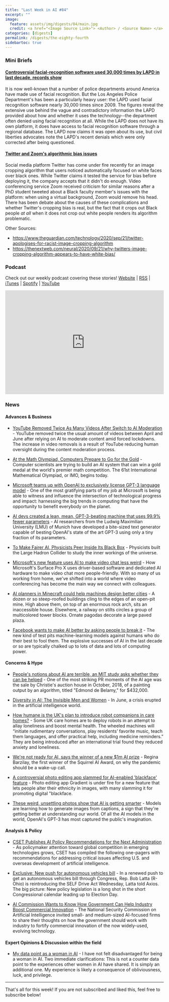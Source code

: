 ```yaml
---
title: "Last Week in AI #84"
excerpt: ""
image:
  feature: assets/img/digests/84/main.jpg
  credit: <a href="<Image Source Link>"> <Author> / <Source Name> </a>
categories: [digests]
permalink: /digests/the-eighty-fourth
sidebartoc: true
---
```


### Mini Briefs

#### [Controversial facial-recognition software used 30,000 times by LAPD in last decade, records show](https://www.latimes.com/california/story/2020-09-21/lapd-controversial-facial-recognition-software)

It is now well-known that a number of police departments around America have made use of facial recognition. But the Los Angeles Police Department's has been a particularly heavy user: the LAPD used facial recognition software nearly 30,000 times since 2009. The figures reveal the extensive use behind the vague and contradictory information the LAPD provided about how and whether it uses the technology--the department often denied using facial recognition at all. While the LAPD does not have its own platform, it does have access to facial recognition software through a regional database. The LAPD now claims it was open about its use, but civil liberties advocates note the LAPD's recent denials which were only corrected after being questioned.

#### [Twitter and Zoom's algorithmic bias issues](https://techcrunch.com/2020/09/21/twitter-and-zoom-algorithmic-bias-issues/)

Social media platform Twitter has come under fire recently for an image cropping algorithm that users noticed automatically focused on white faces over black ones. While Twitter claims it tested the service for bias before deploying it, the company accepts that it didn't do enough. Video conferencing service Zoom received criticism for similar reasons after a PhD student tweeted about a Black faculty member's issues with the platform: when using a virtual background, Zoom would remove his head. There has been debate about the causes of these complications and whether Twitter's cropping bias is real, but the fact that it crops out Black people _at all_ when it does not crop out white people renders its algorithm problematic.

Other Sources:
- https://www.theguardian.com/technology/2020/sep/21/twitter-apologises-for-racist-image-cropping-algorithm
- https://thenextweb.com/neural/2020/09/21/why-twitters-image-cropping-algorithm-appears-to-have-white-bias/


### Podcast

Check out our weekly podcast covering these stories!
[Website](https://aitalk.podbean.com) \|
[RSS](https://feed.podbean.com/aitalk/feed.xml) \|
[iTunes](https://podcasts.apple.com/us/podcast/lets-talk-ai/id1502782720) \|
[Spotify](https://open.spotify.com/show/17HiNdxcoKJLLNibIAyUch) \|
[YouTube](https://www.youtube.com/channel/UCKARTq-t5SPMzwtft8FWwnA)
<iframe title="Let's Talk AI" id="multi_iframe" class="podcast_embed"
 src="https://www.podbean.com/media/player/multi?playlist=http%3A%2F%2Fplaylist.podbean.com%2F7703921%2Fplaylist_multi.xml&vjs=1&kdsowie31j4k1jlf913=4975ccdd28d39e38bf5a1ccaf0c6ca4337fa996b&size=430&skin=9&episode_list_bg=%23ffffff&bg_left=%23000000&bg_mid=%230c5056&bg_right=%232a1844&podcast_title_color=%23c4c4c4&episode_title_color=%23ffffff&auto=0&share=1&fonts=Helvetica&download=0&rtl=0&show_playlist_recent_number=10&pbad=1"
 scrolling="yes" allowfullscreen="" width="100%" height="330" frameborder="0"></iframe>

### News
#### Advances & Business

* [YouTube Removed Twice As Many Videos After Switch to AI Moderation](https://www.searchenginejournal.com/youtube-removed-twice-as-many-videos-after-switch-to-ai-moderation/381619/) - YouTube removed twice the usual amount of videos between April and June after relying on AI to moderate content amid forced lockdowns. The increase in video removals is a result of YouTube reducing human oversight during the content moderation process.

* [At the Math Olympiad, Computers Prepare to Go for the Gold](https://www.quantamagazine.org/at-the-international-mathematical-olympiad-artificial-intelligence-prepares-to-go-for-the-gold-20200921/) - Computer scientists are trying to build an AI system that can win a gold medal at the world's premier math competition. The 61st International Mathematical Olympiad, or IMO, begins today.

* [Microsoft teams up with OpenAI to exclusively license GPT-3 language model](https://blogs.microsoft.com/blog/2020/09/22/microsoft-teams-up-with-openai-to-exclusively-license-gpt-3-language-model/) - One of the most gratifying parts of my job at Microsoft is being able to witness and influence the intersection of technological progress and impact: harnessing the big trends in computing that have the opportunity to benefit everybody on the planet.

* [AI devs created a lean, mean, GPT-3-beating machine that uses 99.9% fewer parameters](https://thenextweb.com/neural/2020/09/21/ai-devs-created-a-lean-mean-gpt-3-beating-machine-that-uses-99-9-fewer-parameters/) - AI researchers from the Ludwig Maximilian University (LMU) of Munich have developed a bite-sized text generator capable of besting OpenAI's state of the art GPT-3 using only a tiny fraction of its parameters.

* [To Make Fairer AI, Physicists Peer Inside Its Black Box](https://www.wired.com/story/to-make-fairer-ai-physicists-peer-inside-its-black-box/) - Physicists built the Large Hadron Collider to study the inner workings of the universe.

* [Microsoft's new feature uses AI to make video chat less weird](https://www.techrepublic.com/article/microsofts-new-feature-uses-ai-to-make-video-chat-less-weird/) - How Microsoft's Surface Pro X uses driver-based software and dedicated AI hardware to make video chat more people-friendly. With so many of us working from home, we've shifted into a world where video conferencing has become the main way we connect with colleagues.

* [AI planners in Minecraft could help machines design better cities](https://www.technologyreview.com/2020/09/22/1008675/ai-planners-minecraft-urban-design-healthier-happier-cities/#Echobox=1600795793) - A dozen or so steep-roofed buildings cling to the edges of an open-pit mine. High above them, on top of an enormous rock arch, sits an inaccessible house. Elsewhere, a railway on stilts circles a group of multicolored tower blocks. Ornate pagodas decorate a large paved plaza.

* [Facebook wants to make AI better by asking people to break it](https://www.technologyreview.com/2020/09/24/1008882/facebook-ai-test-benchmark-people-break-adversarial/) - The new kind of test pits machine-learning models against humans who do their best to fool them. The explosive successes of AI in the last decade or so are typically chalked up to lots of data and lots of computing power.

#### Concerns & Hype

* [People's notions about AI are terrible, an MIT study asks whether they can be helped](https://www.zdnet.com/article/peoples-notions-about-ai-are-terrible-an-mit-study-asks-whether-they-can-be-helped/) - One of the most striking PR moments of the AI age was the sale by Christie's auction house in October, 2018, of a painting output by an algorithm, titled "Edmond de Belamy," for $432,000.

* [Diversity in AI: The Invisible Men and Women](https://sloanreview.mit.edu/article/diversity-in-ai-the-invisible-men-and-women/) - In June, a crisis erupted in the artificial intelligence world.

* [How humane is the UK's plan to introduce robot companions in care homes?](https://thenextweb.com/neural/2020/09/20/how-humane-is-the-uks-plan-to-introduce-robot-companions-in-care-homes-syndication/) - Some UK care homes are to deploy robots in an attempt to allay loneliness and boost mental health. The wheeled machines will “initiate rudimentary conversations, play residents’ favorite music, teach them languages, and offer practical help, including medicine reminders.” They are being introduced after an international trial found they reduced anxiety and loneliness.

* [We're not ready for AI, says the winner of a new $1m AI prize](https://www.technologyreview.com/2020/09/23/1008757/interview-winner-million-dollar-ai-prize-cancer-healthcare-regulation/) - Regina Barzilay, the first winner of the Squirrel AI Award, on why the pandemic should be a wake-up call.

* [A controversial photo editing app slammed for AI-enabled 'blackface' feature](https://www.cnn.com/2020/09/23/tech/gradient-app-ai-blackface/index.html) - Photo editing app Gradient is under fire for a new feature that lets people alter their ethnicity in images, with many slamming it for promoting digital "blackface.

* [These weird, unsettling photos show that AI is getting smarter](https://www.technologyreview.com/2020/09/25/1008921/ai-allen-institute-generates-images-from-captions/) - Models are learning how to generate images from captions, a sign that they're getting better at understanding our world. Of all the AI models in the world, OpenAI's GPT-3 has most captured the public's imagination.

#### Analysis & Policy

* [CSET Publishes AI Policy Recommendations for the Next Administration](https://live-cset-georgetown.pantheonsite.io/research/cset-publishes-ai-policy-recommendations-for-the-next-administration/) - As policymaker attention toward global competition in emerging technologies grows, CSET has compiled the following one-pagers with recommendations for addressing critical issues affecting U.S. and overseas development of artificial intelligence.

* [Exclusive: New push for autonomous vehicles bill](https://www.axios.com/new-push-for-autonomous-vehicles-bill-4f77892d-bcbe-4e74-a725-1b8ce9b9b46b.html) - In a renewed push to get an autonomous vehicles bill through Congress, Rep. Bob Latta (R-Ohio) is reintroducing the SELF Drive Act Wednesday, Latta told Axios. The big picture: New policy legislation is a long shot in the short Congressional calendar leading up to Election Day.

* [AI Commission Wants to Know How Government Can Help Industry Boost Commercial Innovation](https://www.nextgov.com/emerging-tech/2020/09/ai-commission-wants-know-how-government-can-help-industry-boost-commercial-innovation/168717/) - The National Security Commission on Artificial Intelligence invited small- and medium-sized AI-focused firms to share their thoughts on how the government should work with industry to fortify commercial innovation of the now widely-used, evolving technology.

#### Expert Opinions & Discussion within the field

* [My data point as a woman in AI](https://medium.com/@deviparikh/my-data-point-as-a-woman-in-ai-21840f2a6c67) - I have not felt disadvantaged for being a woman in AI. Two immediate clarifications: This is not a counter data point to the experiences other women in AI have shared. It is simply an additional one. My experience is likely a consequence of obliviousness, luck, and privilege.

<hr>

That's all for this week! If you are not subscribed and liked this, feel free to subscribe below!
